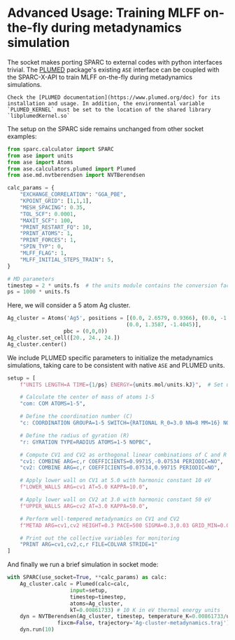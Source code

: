 # Advanced Usage: Training MLFF on-the-fly during metadynamics simulation

The socket makes porting SPARC to external codes with python interfaces trivial. The [PLUMED](https://github.com/plumed/plumed2) package's existing `ASE` interface can be coupled with the SPARC-X-API to train MLFF on-the-fly during metadynamics simulations.

```{note}
Check the [PLUMED documentation](https://www.plumed.org/doc) for its installation and usage. In addition, the environmental variable `PLUMED_KERNEL` must be set to the location of the shared library `libplumedKernel.so`
```


The setup on the SPARC side remains unchanged from other socket examples:

```python
from sparc.calculator import SPARC
from ase import units
from ase import Atoms
from ase.calculators.plumed import Plumed
from ase.md.nvtberendsen import NVTBerendsen

calc_params = {
    "EXCHANGE_CORRELATION": "GGA_PBE",
    "KPOINT_GRID": [1,1,1],
    "MESH_SPACING": 0.35,
    "TOL_SCF": 0.0001,
    "MAXIT_SCF": 100,
    "PRINT_RESTART_FQ": 10,
    "PRINT_ATOMS": 1,
    "PRINT_FORCES": 1,
    "SPIN_TYP": 0,
    "MLFF_FLAG": 1,
    "MLFF_INITIAL_STEPS_TRAIN": 5,
}

# MD parameters
timestep = 2 * units.fs  # the units module contains the conversion factor to go from units.<unit> to ASE units via multiplication
ps = 1000 * units.fs
```

Here, we will consider a 5 atom Ag cluster.

```python
Ag_cluster = Atoms('Ag5', positions = [(0.0, 2.6579, 0.9366), (0.0, -1.3587, -1.4045), (0.0, 0.0, 0.9358), (0.0, -2.6579, 0.9366),
                                      (0.0, 1.3587, -1.4045)],
                  pbc = (0,0,0))
Ag_cluster.set_cell([20., 24., 24.])
Ag_cluster.center()
```

We include PLUMED specific parameters to initialize the metadynamics simulations, taking care to be consistent with native `ASE` and PLUMED units.


```python
setup = [
    f"UNITS LENGTH=A TIME={1/ps} ENERGY={units.mol/units.kJ}",  # Set units to match desired properties

    # Calculate the center of mass of atoms 1-5
    "com: COM ATOMS=1-5",

    # Define the coordination number (C)
    "c: COORDINATION GROUPA=1-5 SWITCH={RATIONAL R_0=3.0 NN=8 MM=16} NOPBC",

    # Define the radius of gyration (R)
    "r: GYRATION TYPE=RADIUS ATOMS=1-5 NOPBC",

    # Compute CV1 and CV2 as orthogonal linear combinations of C and R
    "cv1: COMBINE ARG=c,r COEFFICIENTS=0.99715,-0.07534 PERIODIC=NO",
    "cv2: COMBINE ARG=c,r COEFFICIENTS=0.07534,0.99715 PERIODIC=NO",

    # Apply lower wall on CV1 at 5.0 with harmonic constant 10 eV
    f"LOWER_WALLS ARG=cv1 AT=5.0 KAPPA=10.0",

    # Apply lower wall on CV2 at 3.0 with harmonic constant 50 eV
    f"UPPER_WALLS ARG=cv2 AT=3.0 KAPPA=50.0",

    # Perform well-tempered metadynamics on CV1 and CV2
    f"METAD ARG=cv1,cv2 HEIGHT=0.3 PACE=500 SIGMA=0.3,0.03 GRID_MIN=0.0,0.0 GRID_MAX=10.0,5.0 GRID_BIN=500,500 BIASFACTOR=100 FILE=HILLS",

    # Print out the collective variables for monitoring
    "PRINT ARG=cv1,cv2,c,r FILE=COLVAR STRIDE=1"
]
```

And finally we run a brief simulation in socket mode:

```python
with SPARC(use_socket=True, **calc_params) as calc:
    Ag_cluster.calc = Plumed(calc=calc,
                    input=setup,
                    timestep=timestep,
                    atoms=Ag_cluster,
                    kT=0.00861733) # 10 K in eV thermal energy units
    dyn = NVTBerendsen(Ag_cluster, timestep, temperature_K=0.00861733/units.kB, taut=50*units.fs,
                fixcm=False, trajectory='Ag-cluster-metadynamics.traj')
    dyn.run(10)
```
